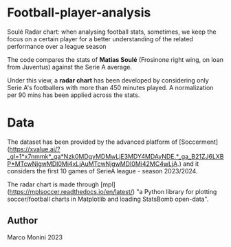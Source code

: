 # Football-player-analysis
Soulé Radar chart: when analysing football stats, sometimes, we keep the focus on a certain player for a better understanding of the related performance over a league season

The code compares the stats of **Matias Soulé** (Frosinone right wing, on loan from Juventus) against the Serie A average.

Under this view, a **radar chart** has been developed by considering only Serie A's footballers with more than 450 minutes played. A normalization per 90 mins has been applied across the stats.

# Data

The dataset has been provided by the advanced platform of [Soccerment] (https://xvalue.ai/?_gl=1*x7nmmk*_ga*Nzk0MDgyMDMwLjE3MDY4MDAyNDE.*_ga_B21ZJ6LXBP*MTcwNjgwMDI0Mi4xLjAuMTcwNjgwMDI0Mi42MC4wLjA.) and it considers the first 10 games of SerieA league - season 2023/2024.

The radar chart is made through [mpl] (https://mplsoccer.readthedocs.io/en/latest/) "a Python library for plotting soccer/football charts in Matplotlib and loading StatsBomb open-data".

## Author

Marco Monini 2023






